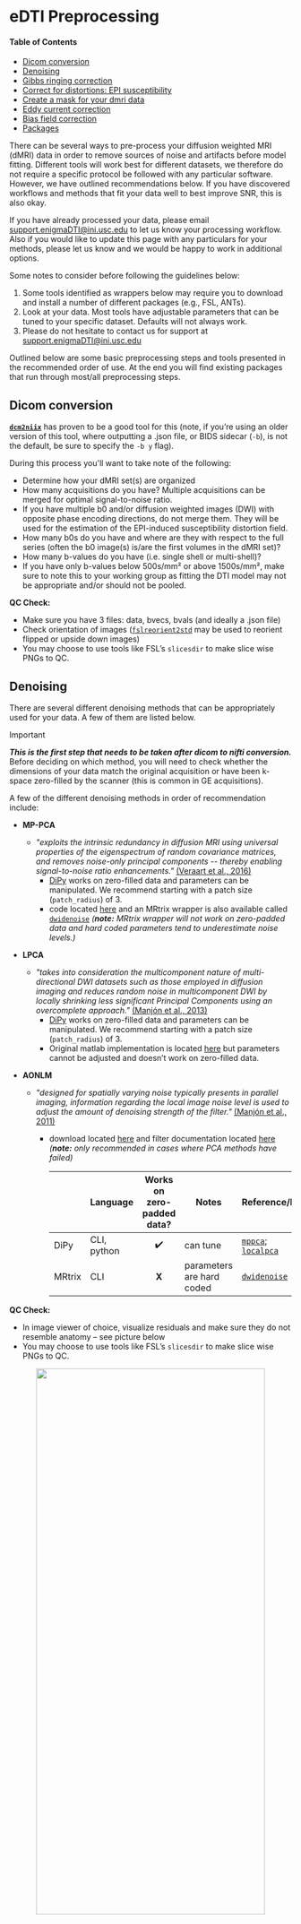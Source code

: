 # eDTI Preprocessing
#### Table of Contents
- [Dicom conversion](#dicom-conversion)
- [Denoising](#denoising)
- [Gibbs ringing correction](#gibbs-ringing-correction)
- [Correct for distortions: EPI susceptibility](#correct-for-distortions-epi-susceptibility)
- [Create a mask for your dmri data](#create-a-mask-for-your-dmri-data)
- [Eddy current correction](#eddy-current-correction)
- [Bias field correction](#bias-field-correction)
- [Packages](#packages)

There can be several ways to pre-process your diffusion weighted MRI (dMRI) data in order to remove sources of noise and artifacts before model fitting. Different tools will work best for different datasets, we therefore do not require a specific protocol be followed with any particular software. However, we have outlined recommendations below. If you have discovered workflows and methods that fit your data well to best improve SNR, this is also okay.

If you have already processed your data, please email support.enigmaDTI@ini.usc.edu to let us know your processing workflow. Also if you would like to update this page with any particulars for your methods, please let us know and we would be happy to work in additional options. 

Some notes to consider before following the guidelines below:
1. Some tools identified as wrappers below may require you to download and install a number of different packages (e.g., FSL, ANTs).
2. Look at your data. Most tools have adjustable parameters that can be tuned to your specific dataset. Defaults will not always work.
3. Please do not hesitate to contact us for support at support.enigmaDTI@ini.usc.edu

Outlined below are some basic preprocessing steps and tools presented in the recommended order of use. At the end you will find existing packages that run through most/all preprocessing steps. 

## Dicom conversion
**[`dcm2niix`](https://github.com/rordenlab/dcm2niix)** has proven to be a good tool for this (note, if you’re using an older version of this tool, where outputting a .json file, or BIDS sidecar (`-b`), is not the default, be sure to specify the `-b y` flag).


During this process you'll want to take note of the following:
* Determine how your dMRI set(s) are organized
* How many acquisitions do you have? Multiple acquisitions can be merged for optimal signal-to-noise ratio.
* If you have multiple b0 and/or diffusion weighted images (DWI) with opposite phase encoding directions, do not merge them. They will be used for the estimation of the EPI-induced susceptibility distortion field.
* How many b0s do you have and where are they with respect to the full series (often the b0 image(s) is/are the first volumes in the dMRI set)?
* How many b-values do you have (i.e. single shell or multi-shell)?
* If you have only b-values below 500s/mm² or above 1500s/mm², make sure to note this to your working group as fitting the DTI model may not be appropriate and/or should not be pooled. 

**QC Check:**
* Make sure you have 3 files: data, bvecs, bvals (and ideally a .json file)
* Check orientation of images ([`fslreorient2std`](https://fsl.fmrib.ox.ac.uk/fsl/docs/#/utilities/fslutils?id=fslreorient2std) may be used to reorient flipped or upside down images)
* You may choose to use tools like FSL’s `slicesdir` to make slice wise PNGs to QC. 


## Denoising
There are several different denoising methods that can be appropriately used for your data. A few of them are listed below. 

> [!IMPORTANT] 
> ***This is the first step that needs to be taken after dicom to nifti conversion.*** Before deciding on which method, you will need to check whether the dimensions of your data match the original acquisition or have been k-space zero-filled by the scanner (this is common in GE acquisitions).

A few of the different denoising methods in order of recommendation include:
* **MP-PCA**
    * _"exploits the intrinsic redundancy in diffusion MRI using universal properties of the eigenspectrum of random covariance matrices, and removes noise-only principal components -- thereby enabling signal-to-noise ratio enhancements."_ [(Veraart et al., 2016)](https://www.ncbi.nlm.nih.gov/pubmed/27523449)
        * [DiPy](https://docs.dipy.org/stable/examples_built/preprocessing/denoise_mppca.html) works on zero-filled data and parameters can be manipulated. We recommend starting with a patch size (`patch_radius`) of 3.
        * code located [here](https://github.com/sunenj/MP-PCA-Denoising) and an MRtrix wrapper is also available called [`dwidenoise`](https://mrtrix.readthedocs.io/en/latest/reference/commands/dwidenoise.html) *(**note:** MRtrix wrapper will not work on zero-padded data and hard coded parameters tend to underestimate noise levels.)*


 * **LPCA**
    * _"takes into consideration the multicomponent nature of multi-directional DWI datasets such as those employed in diffusion imaging and reduces random noise in multicomponent DWI by locally shrinking less significant Principal Components using an overcomplete approach."_ [(Manjón et al., 2013)](https://journals.plos.org/plosone/article?id=10.1371/journal.pone.0073021)
        * [DiPy](https://docs.dipy.org/stable/examples_built/preprocessing/denoise_localpca.html) works on zero-filled data and parameters can be manipulated. We recommend starting with a patch size (`patch_radius`) of 3.
        * Original matlab implementation is located [here](https://drive.google.com/file/d/0B9aYHyqVxr04aEpobURaZFhNTmM/edit) but parameters cannot be adjusted and doesn’t work on zero-filled data.

 * **AONLM**
    * _"designed for spatially varying noise typically presents in parallel imaging, information regarding the local image noise level is used to adjust the amount of denoising strength of the filter."_ [(Manjón et al., 2011)](https://www.hal.inserm.fr/inserm-00454564/en/)
        * download located [here](https://drive.google.com/file/d/0B9aYHyqVxr04aEpobURaZFhNTmM/edit) and filter documentation located [here](https://sites.google.com/site/pierrickcoupe/softwares/denoising/dwi-denoising/dwi-denoising-software) *(**note:** only recommended in cases where PCA methods have failed)*
  

            |   |Language | Works on zero-<br>padded data? | Notes | Reference/link
            | ------ | ------ | :------: | ------ | ------ |
            | DiPy | CLI, python | :heavy_check_mark: | can tune | [`mppca`](https://docs.dipy.org/stable/examples_built/preprocessing/denoise_mppca.html); [`localpca`](https://docs.dipy.org/stable/examples_built/preprocessing/denoise_localpca.html)
            | MRtrix | CLI | **X** | parameters are hard coded | [`dwidenoise`](https://mrtrix.readthedocs.io/en/latest/reference/commands/dwidenoise.html)



**QC Check:**
* In image viewer of choice, visualize residuals and make sure they do not resemble anatomy – see picture below
* You may choose to use tools like FSL’s `slicesdir` to make slice wise PNGs to QC. 

<p align="center">
<img src="figures/eDTI_denoising.png" width="90%" height="50%">
</p>

## Gibbs ringing correction
Gibbs-ringing is an artifact that is often displayed in MRI images as spurious oscillations nearby sharp image gradients at tissue boundaries. This can be corrected using the method of local subvoxel-shifts proposed by [Kellner et al., 2015](https://www.ncbi.nlm.nih.gov/pubmed/26745823).

* You can correct your data using the original code -- [`unring`](https://bitbucket.org/reisert/unring/src/master/), or MRtrix's wrapper [`mrdegibbs`](https://mrtrix.readthedocs.io/en/latest/reference/commands/mrdegibbs.html), or DiPy's wrapper [`dipy_gibbs_ringing`](https://docs.dipy.org/stable/interfaces/gibbs_unringing_flow.html)
  
_Notes:_
  * Should be performed directly after denoising and before any other preprocessing steps
  * This method was developed to work on images acquired with full k-space coverage
    * _"...partial Fourier acquisition demonstrates that incomplete k‐space acquisition schemes propagate the artifact in an obscure nonobvious manner, which might lead to a misinterpretation of image features"_
    * Therefore, you may want to check your data. You can find this information regarding partial k-space coverage in the DICOM tuple [(0018,0022)](http://dicomlookup.com/dicomtags/(0018,0022)) 

**QC Check:**
* In image viewer of choice, visualize residuals and make sure they resemble high-contrast tissue interfaces where gibbs ringing is more prevalent, e.g., gray matter/csf, white matter/ventricles (see image below)
* You may choose to use tools like FSL’s `slicesdir` to make slice wise PNGs to QC. 

<p align="center">
<img src="figures/eDTI_gibbs.png" width="90%" height="50%">
</p>


## Correct for distortions: EPI susceptibility
There are a few tools available when data _**have been**_ acquired with opposite phase encoding (ex: AP/PA, LR/RL – see image below):

* **FSL's [`topup`](https://fsl.fmrib.ox.ac.uk/fsl/docs/#/diffusion/topup/index)** – We recommend starting here first
    * How you find the acquisition parameters required for the `--datain` flag of `topup` will vary based on scanner manufacturer but may be found in the .json or the scanner protocol PDF.
    * Helpful hint for identifying scan parameter inputs: MRtrix’s `mrconvert -​​export_pe_eddy` command can automatically generate two text files required for eddy in the next step: _acqp.txt_ & _index.txt_. The parameters in the _acqp.txt_ can be used to build the input for topup’s `--datain`.
    * Note: MRtrix's wrapper – [`dwifslpreproc`](https://mrtrix.readthedocs.io/en/dev/reference/commands/dwifslpreproc.html) runs both topup and the following eddy step. The wrapper automatically generates required text files for both these steps.
    * `applytopup`. topup outputs are fed into `eddy` (next step). However, in cases where eddy cannot be used, you may wish to use `applytopup` to correct EPI distortion before moving on to eddy correction
* **TORTOISE's [`DR-BUDDI`](https://tortoise.nibib.nih.gov/tortoise/v313/10-step-31-after-diffprepdr-buddi)**
* **SPM's [`HySCO`](http://www.diffusiontools.com/documentation/hysco.html)**

<p align="center">
<img src="figures/eDTI_topup_eddy.png" width="90%" height="50%">
</p>

If your data _**has not been**_ acquired with opposite phase encoding data, there are 2 options:
* **[`Synb0-DISCO`](https://github.com/MASILab/Synb0-DISCO)** generates a synthetic undistorted b0 from the distorted b0 and a T1w image
    * we recommend preprocessing and masking the T1w image before using this tool
* As a last resort, distorted B0s can also be warped to undistorted anatomical T1w or T2w images using tools like ANTs. See instructions [here](last_resort_epi_corr).
  
**QC Check:**
* Overlay original distorted b0 on corrected undistorted b0 to ensure major differences between images only occur at regions with high distortion 
* You may choose to use tools like FSL’s `slicesdir` to make slice wise PNGs in which the corrected b0 outline is overlaid on the distorted b0 and/or visualize the distortion field generated from the `--fout` flag. The highest values on the fieldmap should represent regions where there is the most distortion, i.e., inferior frontal and inferior temporal regions (example below).



<p align="center">
<img src="figures/slicesdir_distortion.png" width="100%" height="100%">
</p>


## Create a mask for your dmri data
Masking will be most successful if run on the undistorted b0 (i.e., output from topup). If multiple b0s exist, we recommend taking the mean.
* **FSL’s [`bet`](https://fsl.fmrib.ox.ac.uk/fsl/docs/#/structural/bet?id=bet-brain-extraction-tool)** offers a solution that is quite robust for many datasets.
* MRtrix's developmental version of [`dwi2mask`](https://mrtrix.readthedocs.io/en/dev/reference/commands/dwi2mask.html) is a wrapper for many existing masking algorithms (including the legacy version of dwi2mask that is available in the stable release). One may choose to run any one of these algorithms, but a consensus across algorithms can also be generated (`dwi2mask consensus`). This will require the installation of each respective package. See tools on help page.

**QC Check:**
* Overlay mask on unmasked b0 to make sure there are no major over/under estimations
* We offer a script [here](scripts/qc_image_generation.py) in this repository that generates PNGs with a transparent mask overlaid on the anatomical image (examples below).


<p align="center">
<img src="figures/example_masks.png" width="90%" height="50%">
</p>

## Eddy current correction
Once you have estimated the susceptibility distortion field with topup (using opposite phase encoding maps or Synb0), you can use these fields as an input into FSL’s [`eddy`](https://fsl.fmrib.ox.ac.uk/fsl/docs/#/diffusion/eddy/users_guide/index?id=user39s-guide-for-eddy), which will simultaneously correct for eddy currents and susceptibility distortions across volumes. Note: FSL eddy is only recommended for data acquired on full sphere dMRI acquisitions with greater than 15 directions (>10-15 directions for b=1500 and >~30-40 directions for b=5000); regardless, you should still try!

Helpful tools:
* How you find the acquisition parameters required for eddy will vary based on scanner manufacturer but may be found in the .json or the scanner protocol PDF. More information can be found [here](https://fsl.fmrib.ox.ac.uk/fsl/docs/#/diffusion/topup/FAQ/index?id=how-do-i-know-what-to-put-into-my-acqp-datain-text-file).
* MRtrix’s [`mrconvert -​​export_pe_eddy`](https://mrtrix.readthedocs.io/en/latest/reference/commands/mrconvert.html) command can automatically generate two text files required for eddy: acqp.txt & index.txt. 
* **Note:** MRtrix's wrapper – [`dwifslpreproc`](https://mrtrix.readthedocs.io/en/dev/reference/commands/dwifslpreproc.html) runs both topup and eddy. The wrapper automatically generates required text files for both these steps.

While there are many options, here are some FSL's [`eddy`](https://fsl.fmrib.ox.ac.uk/fsl/docs/#/diffusion/eddy/users_guide/index?id=user39s-guide-for-eddy) flags we recommend including:
* `--repol`: Use this flag to detect slice outliers across volumes and correct via interpolation. This is very useful in cases of a lot of movement. There are additional options for slice outlier detections, i.e. `--ol_*` – please refer to the [FSL documentation](https://fsl.fmrib.ox.ac.uk/fsl/docs/#/diffusion/eddy/users_guide/index?id=parameters-pertaining-to-outlier-replacement) for more information.
* `--slspec`: If you have access to a GPU, you can run `eddy_cuda` with slice to volume correction, especially in cases where the dmri has been acquired with multislice/multiband. There are two different options for specifying how slices were acquired. For newer versions of FSL, you can provide the `.json` file using the `--json` flag, or for older versions you can create the slspec file needed for the `--slspec` flag using the following MATLAB [script](scripts/create_eddy_slspec.m), although the former is recommeneded to help avoid mistakes. 

In cases where FSL eddy fails (e.g. half sphere acquisitions, too few gradient directions, and/or cartesian grid acquisitions), you can try TORTOISE’s [`DIFFPREP`](https://tortoise.nibib.nih.gov/tortoise/v313) & [`DR-BUDDI`](https://tortoise.nibib.nih.gov/tortoise/v313). Note: In cases where `DR-BUDDI` was not run for EPI correction (i.e. topup was used), `DIFFPREP` will not automatically correct for EPI distortions. We recommend using FSL `applytopup` on the outputs of `DIFFPREP`.


**QC Check:**
* In addition to visualizing generated outputs, looking at the [output and log files](https://fsl.fmrib.ox.ac.uk/fsl/docs/#/diffusion/eddyqc) may be useful.




## Bias field correction
Often times, data is affected by B1 field inhomogeneity resulting in signal intensity differences throughout the image. A DWI series can be corrected for this using:
* **ANTs[`N4BiasFieldCorrection`](https://github.com/ANTsX/ANTs/wiki/N4BiasFieldCorrection)** or **FSL's [`fast`](https://fsl.fmrib.ox.ac.uk/fsl/fslwiki/FAST)**
* Using **MRtrix’s [`dwibiascorrect`](https://mrtrix.readthedocs.io/en/latest/reference/commands/dwibiascorrect.html)** wrapper, you can select your algorithm of choice
 



## Packages

* [`qsiprep`](https://qsiprep.readthedocs.io/en/latest/index.html)
* [`designer`](https://github.com/NYU-DiffusionMRI/DESIGNER)
* [PreQual](https://github.com/MASILab/PreQual)
* [ENIGMA CHR DTI pipeline](https://github.com/kcho/ENIGMA_CHR_DTI/) (note: also  goes through enigma tbss pipeline)
* dmriprep (coming soon)





